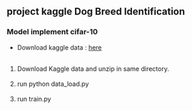 ## project kaggle Dog Breed Identification
### Model implement cifar-10

* Download kaggle data : [here][2] <br></br>

1) Download Kaggle data and unzip in same directory. <br></br>
2) run python data_load.py <br></br>
3) run train.py 

[1]:https://arxiv.org/pdf/1602.07261.pdf
[2]:https://www.kaggle.com/c/dog-breed-identification/data
